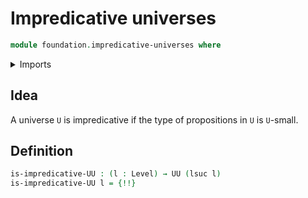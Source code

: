 # Impredicative universes

```agda
module foundation.impredicative-universes where
```

<details><summary>Imports</summary>

```agda
open import foundation.universe-levels

open import foundation-core.propositions
open import foundation-core.small-types
```

</details>

## Idea

A universe `U` is impredicative if the type of propositions in `U` is `U`-small.

## Definition

```agda
is-impredicative-UU : (l : Level) → UU (lsuc l)
is-impredicative-UU l = {!!}
```
